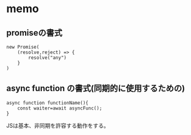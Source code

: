 # memo

## promiseの書式

```JS:promise
new Promise(
    (resolve,reject) => {
        resolve("any")
    }
)
```

## async function の書式(同期的に使用するための)

```JS:async function
async function functionName(){
    const waiter=await asyncFunc();
}
```

JSは基本、非同期を許容する動作をする。
